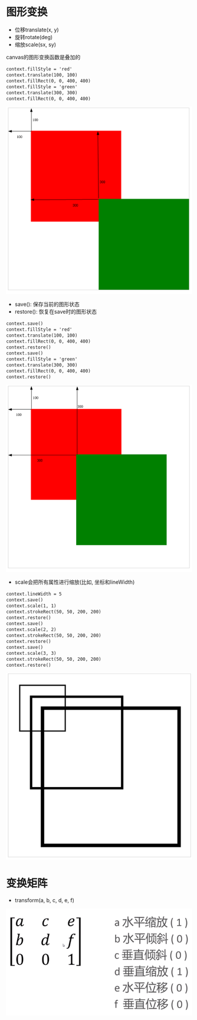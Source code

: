 # 图形变换

* 位移translate(x, y)
* 旋转rotate(deg)
* 缩放scale(sx, sy)

canvas的图形变换函数是叠加的
```
context.fillStyle = 'red'
context.translate(100, 100)
context.fillRect(0, 0, 400, 400)
context.fillStyle = 'green'
context.translate(300, 300)
context.fillRect(0, 0, 400, 400)
```
![](img/clipboard%20(15).png)
* save(): 保存当前的图形状态
* restore(): 恢复在save时的图形状态
```
context.save()
context.fillStyle = 'red'
context.translate(100, 100)
context.fillRect(0, 0, 400, 400)
context.restore()
context.save()
context.fillStyle = 'green'
context.translate(300, 300)
context.fillRect(0, 0, 400, 400)
context.restore()
```
![](img/clipboard%20(16).png)
* scale会把所有属性进行缩放(比如, 坐标和lineWidth)
```
context.lineWidth = 5
context.save()
context.scale(1, 1)
context.strokeRect(50, 50, 200, 200)
context.restore()
context.save()
context.scale(2, 2)
context.strokeRect(50, 50, 200, 200)
context.restore()
context.save()
context.scale(3, 3)
context.strokeRect(50, 50, 200, 200)
context.restore()
```
![](img/clipboard%20(17).png)

# 变换矩阵

* transform(a, b, c, d, e, f)

![](img/clipboard%20(18).png)

